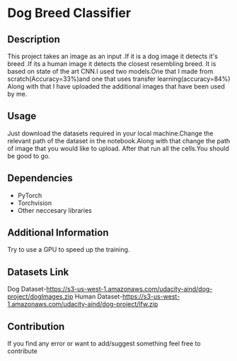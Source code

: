 # Dog Breed Classifier

## Description

This project takes an image as an input .If it is a dog image it detects it's breed .If its a human image it detects the closest resembling breed.
It is based on state of the art CNN.I used two models.One that I made from scratch(Accuracy=33%)and one that uses transfer learning(accuracy=84%)
Along with that I have uploaded the additional images that have been used by me.

## Usage

Just download the datasets required in your local machine.Change the relevant path of the dataset in the notebook.Along with that change the path of image that you would like to upload.
After that run all the cells.You should be good to go.

## Dependencies

- PyTorch
- Torchvision
- Other neccesary libraries

## Additional Information

Try to use a GPU to speed up the training.

## Datasets Link

Dog Dataset-https://s3-us-west-1.amazonaws.com/udacity-aind/dog-project/dogImages.zip
Human Dataset-https://s3-us-west-1.amazonaws.com/udacity-aind/dog-project/lfw.zip

## Contribution

If you find any error or want to add/suggest something feel free to contribute

